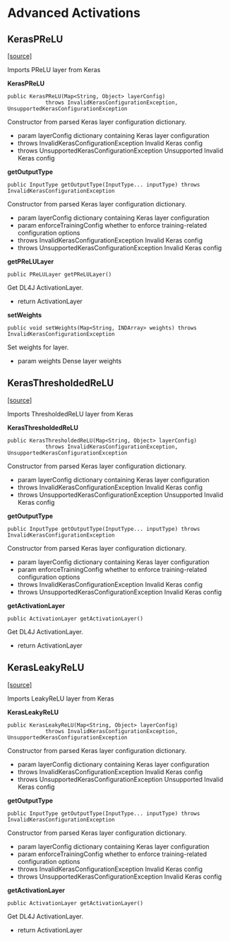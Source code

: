# Advanced Activations

## KerasPReLU

[\[source\]](https://github.com/eclipse/deeplearning4j/tree/master/deeplearning4j/deeplearning4j-modelimport/src/main/java/org/deeplearning4j/nn/modelimport/keras/layers/advanced/activations/KerasPReLU.java)

Imports PReLU layer from Keras

**KerasPReLU**

```
public KerasPReLU(Map<String, Object> layerConfig)
            throws InvalidKerasConfigurationException, UnsupportedKerasConfigurationException
```

Constructor from parsed Keras layer configuration dictionary.

* param layerConfig dictionary containing Keras layer configuration
* throws InvalidKerasConfigurationException Invalid Keras config
* throws UnsupportedKerasConfigurationException Unsupported Invalid Keras config

**getOutputType**

```
public InputType getOutputType(InputType... inputType) throws InvalidKerasConfigurationException
```

Constructor from parsed Keras layer configuration dictionary.

* param layerConfig dictionary containing Keras layer configuration
* param enforceTrainingConfig whether to enforce training-related configuration options
* throws InvalidKerasConfigurationException Invalid Keras config
* throws UnsupportedKerasConfigurationException Invalid Keras config

**getPReLULayer**

```
public PReLULayer getPReLULayer()
```

Get DL4J ActivationLayer.

* return ActivationLayer

**setWeights**

```
public void setWeights(Map<String, INDArray> weights) throws InvalidKerasConfigurationException
```

Set weights for layer.

* param weights Dense layer weights

## KerasThresholdedReLU

[\[source\]](https://github.com/eclipse/deeplearning4j/tree/master/deeplearning4j/deeplearning4j-modelimport/src/main/java/org/deeplearning4j/nn/modelimport/keras/layers/advanced/activations/KerasThresholdedReLU.java)

Imports ThresholdedReLU layer from Keras

**KerasThresholdedReLU**

```
public KerasThresholdedReLU(Map<String, Object> layerConfig)
            throws InvalidKerasConfigurationException, UnsupportedKerasConfigurationException
```

Constructor from parsed Keras layer configuration dictionary.

* param layerConfig dictionary containing Keras layer configuration
* throws InvalidKerasConfigurationException Invalid Keras config
* throws UnsupportedKerasConfigurationException Unsupported Invalid Keras config

**getOutputType**

```
public InputType getOutputType(InputType... inputType) throws InvalidKerasConfigurationException
```

Constructor from parsed Keras layer configuration dictionary.

* param layerConfig dictionary containing Keras layer configuration
* param enforceTrainingConfig whether to enforce training-related configuration options
* throws InvalidKerasConfigurationException Invalid Keras config
* throws UnsupportedKerasConfigurationException Invalid Keras config

**getActivationLayer**

```
public ActivationLayer getActivationLayer()
```

Get DL4J ActivationLayer.

* return ActivationLayer

## KerasLeakyReLU

[\[source\]](https://github.com/eclipse/deeplearning4j/tree/master/deeplearning4j/deeplearning4j-modelimport/src/main/java/org/deeplearning4j/nn/modelimport/keras/layers/advanced/activations/KerasLeakyReLU.java)

Imports LeakyReLU layer from Keras

**KerasLeakyReLU**

```
public KerasLeakyReLU(Map<String, Object> layerConfig)
            throws InvalidKerasConfigurationException, UnsupportedKerasConfigurationException
```

Constructor from parsed Keras layer configuration dictionary.

* param layerConfig dictionary containing Keras layer configuration
* throws InvalidKerasConfigurationException Invalid Keras config
* throws UnsupportedKerasConfigurationException Unsupported Invalid Keras config

**getOutputType**

```
public InputType getOutputType(InputType... inputType) throws InvalidKerasConfigurationException
```

Constructor from parsed Keras layer configuration dictionary.

* param layerConfig dictionary containing Keras layer configuration
* param enforceTrainingConfig whether to enforce training-related configuration options
* throws InvalidKerasConfigurationException Invalid Keras config
* throws UnsupportedKerasConfigurationException Invalid Keras config

**getActivationLayer**

```
public ActivationLayer getActivationLayer()
```

Get DL4J ActivationLayer.

* return ActivationLayer
